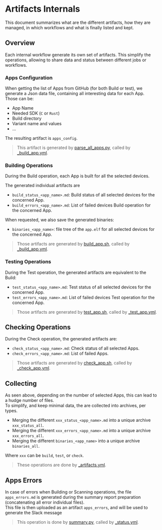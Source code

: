 # Artifacts Internals

This document summarizes what are the different artifacts,
how they are managed,
in which workflows
and what is finally listed and kept.

## Overview

Each internal workflow generate its own set of artifacts.
This simplify the operations, allowing to share data and status between different jobs or workflows.

### Apps Configuration

When getting the list of Apps from GitHub (for both Build or test), we generate a Json data file,
containing all interesting data for each App. Those can be:

- App Name
- Needed SDK (`C` or `Rust`)
- Build directory
- Variant name and values
- ...

The resulting artifact is `apps_config`.

> This artifact is generated by [parse_all_apps.py](../scripts/parse_all_apps.py),
called by [_build_app.yml](../.github/workflows/_build_app.yml).

### Building Operations

During the Build operation, each App is built for all the selected devices.

The generated individual artifacts are

- `build_status_<app_name>.md`: Build status of all selected devices for the concerned App.
- `build_errors_<app_name>.md`: List of failed devices Build operation for the concerned App.

When requested, we also save the generated binaries:

- `binaries_<app_name>`: file tree of the `app.elf` for all selected devices for the concerned App.

> Those artifacts are generated by [build_app.sh](../scripts/build_app.sh),
called by [_build_app.yml](../.github/workflows/_build_app.yml).

### Testing Operations

During the Test operation, the generated artifacts are equivalent to the Build:

- `test_status_<app_name>.md`: Test status of all selected devices for the concerned App.
- `test_errors_<app_name>.md`: List of failed devices Test operation for the concerned App.

> Those artifacts are generated by [test_app.sh](../scripts/test_app.sh),
called by [_test_app.yml](../.github/workflows/_test_app.yml).

## Checking Operations

During the Check operation, the generated artifacts are:

- `check_status_<app_name>.md`: Check status of all selected Apps.
- `check_errors_<app_name>.md`: List of failed Apps.

> Those artifacts are generated by [check_app.sh](../scripts/check_app.sh),
called by [_check_app.yml](../.github/workflows/_check_app.yml).

## Collecting

As seen above, depending on the number of selected Apps, this can lead to a hudge number of files.  
To simplify, and keep minimal data, the are collected into archives, per types.

- Merging the different `xxx_status_<app_name>.md` into a unique archive `xxx_status_all`.
- Merging the different `xxx_errors_<app_name>.md` into a unique archive `xxx_errors_all`.
- Merging the different `binaries_<app_name>` into a unique archive `binaries_all`.

Where `xxx` can be `build`, `test`, or `check`.

> These operations are done by [_artifacts.yml](../.github/workflows/_artifacts.yml).

## Apps Errors

In case of errors when Building or Scanning operations, the file `apps_errors.md`
is generated during the summary report preparation (concatenating all error individual files).  
This file is then uploaded as an artifact `apps_errors`, and will be used to generate the Slack message

> This operation is done by [summary.py](../scripts/summary.py),
called by [_status.yml](../.github/workflows/_status.yml).
